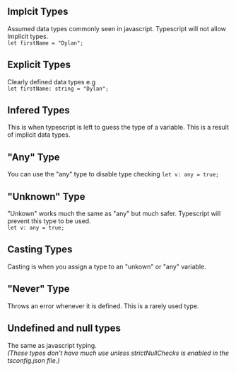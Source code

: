 ## Implcit Types
Assumed data types commonly seen in javascript. Typescript will not allow Implicit types.  
```let firstName = "Dylan";```

## Explicit Types
Clearly defined data types e.g  
```let firstName: string = "Dylan";```

## Infered Types
This is when typescript is left to guess the type of a variable. This is a result of implicit data types.

## "Any" Type
You can use the "any" type to disable type checking
``` let v: any = true; ```

## "Unknown" Type
"Unkown" works much the same as "any" but much safer. Typescript will prevent this type to be used.  
``` let v: any = true; ```

## Casting Types
Casting is when you assign a type to an "unkown" or "any" variable.  

## "Never" Type
Throws an error whenever it is defined. This is a rarely used type.

## Undefined and null types
The same as javascript typing.  
*(These types don't have much use unless strictNullChecks is enabled in the tsconfig.json file.)*